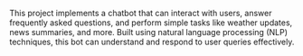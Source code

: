 This project implements a chatbot that can interact with users, answer frequently asked questions, and perform simple tasks like weather updates, news summaries, and more. Built using natural language processing (NLP) techniques, this bot can understand and respond to user queries effectively.
